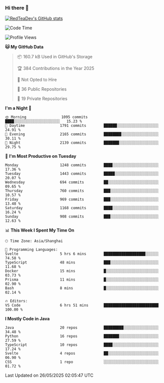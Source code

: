 ### Hi there 👋

<!--
**RedTeaDev/RedTeaDev** is a ✨ _special_ ✨ repository because its `README.md` (this file) appears on your GitHub profile.

Here are some ideas to get you started:

- 🔭 I’m currently working on ...
- 🌱 I’m currently learning ...
- 👯 I’m looking to collaborate on ...
- 🤔 I’m looking for help with ...
- 💬 Ask me about ...
- 📫 How to reach me: ...
- 😄 Pronouns: ...
- ⚡ Fun fact: ...
-->

<!--
[![wakatime](https://wakatime.com/badge/user/6b101ed0-04c0-4490-9283-eb61f2efff96.svg)](https://wakatime.com/@6b101ed0-04c0-4490-9283-eb61f2efff96)
!-->

[![RedTeaDev's GitHub stats](https://github-readme-stats.vercel.app/api?username=RedTeaDev\&include_all_commits=true)](https://github.com/anuraghazra/github-readme-stats)
<!--
[![willianrod's wakatime stats](https://github-readme-stats.vercel.app/api/wakatime?username=RedTeaDev)](https://github.com/anuraghazra/github-readme-stats)
!-->
<!--START_SECTION:waka-->
![Code Time](http://img.shields.io/badge/Code%20Time-3%2C242%20hrs%202%20mins-blue)

![Profile Views](http://img.shields.io/badge/Profile%20Views-0-blue)

**🐱 My GitHub Data** 

> 📦 160.7 kB Used in GitHub's Storage 
 > 
> 🏆 384 Contributions in the Year 2025
 > 
> 🚫 Not Opted to Hire
 > 
> 📜 36 Public Repositories 
 > 
> 🔑 19 Private Repositories 
 > 
**I'm a Night 🦉** 

```text
🌞 Morning                1095 commits        ████░░░░░░░░░░░░░░░░░░░░░   15.23 % 
🌆 Daytime                1791 commits        ██████░░░░░░░░░░░░░░░░░░░   24.91 % 
🌃 Evening                2165 commits        ████████░░░░░░░░░░░░░░░░░   30.11 % 
🌙 Night                  2139 commits        ███████░░░░░░░░░░░░░░░░░░   29.75 % 
```
📅 **I'm Most Productive on Tuesday** 

```text
Monday                   1248 commits        ████░░░░░░░░░░░░░░░░░░░░░   17.36 % 
Tuesday                  1443 commits        █████░░░░░░░░░░░░░░░░░░░░   20.07 % 
Wednesday                694 commits         ██░░░░░░░░░░░░░░░░░░░░░░░   09.65 % 
Thursday                 760 commits         ███░░░░░░░░░░░░░░░░░░░░░░   10.57 % 
Friday                   969 commits         ███░░░░░░░░░░░░░░░░░░░░░░   13.48 % 
Saturday                 1168 commits        ████░░░░░░░░░░░░░░░░░░░░░   16.24 % 
Sunday                   908 commits         ███░░░░░░░░░░░░░░░░░░░░░░   12.63 % 
```


📊 **This Week I Spent My Time On** 

```text
🕑︎ Time Zone: Asia/Shanghai

💬 Programming Languages: 
Svelte                   5 hrs 6 mins        ███████████████████░░░░░░   74.58 % 
TypeScript               48 mins             ███░░░░░░░░░░░░░░░░░░░░░░   11.68 % 
Docker                   15 mins             █░░░░░░░░░░░░░░░░░░░░░░░░   03.73 % 
Prisma                   11 mins             █░░░░░░░░░░░░░░░░░░░░░░░░   02.90 % 
Bash                     8 mins              █░░░░░░░░░░░░░░░░░░░░░░░░   02.14 % 

🔥 Editors: 
VS Code                  6 hrs 51 mins       █████████████████████████   100.00 % 
```

**I Mostly Code in Java** 

```text
Java                     20 repos            █████████░░░░░░░░░░░░░░░░   34.48 % 
Python                   16 repos            ███████░░░░░░░░░░░░░░░░░░   27.59 % 
TypeScript               10 repos            ████░░░░░░░░░░░░░░░░░░░░░   17.24 % 
Svelte                   4 repos             ██░░░░░░░░░░░░░░░░░░░░░░░   06.90 % 
CSS                      1 repo              ░░░░░░░░░░░░░░░░░░░░░░░░░   01.72 % 
```




 Last Updated on 26/05/2025 02:05:47 UTC
<!--END_SECTION:waka-->


